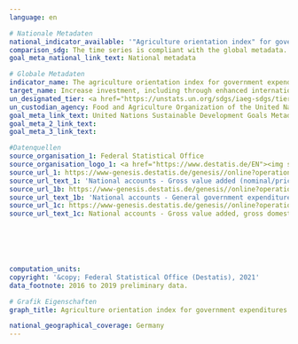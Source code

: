 ```yaml
---
language: en    

# Nationale Metadaten    
national_indicator_available: '"Agriculture orientation index" for government expenditures'    
comparison_sdg: The time series is compliant with the global metadata.    
goal_meta_national_link_text: National metadata    

# Globale Metadaten    
indicator_name: The agriculture orientation index for government expenditures    
target_name: Increase investment, including through enhanced international cooperation, in rural infrastructure, agricultural research and extension services, technology development and plant and livestock gene banks in order to enhance agricultural productive capacity in developing countries, in particular least developed countries    
un_designated_tier: <a href="https://unstats.un.org/sdgs/iaeg-sdgs/tier-classification/" title="Click here for more information on the UN tier classification."  target="_blank">Tier I</a>    
un_custodian_agency: Food and Agriculture Organization of the United Nations (FAO)    
goal_meta_link_text: United Nations Sustainable Development Goals Metadata    
goal_meta_2_link_text:     
goal_meta_3_link_text:     

#Datenquellen
source_organisation_1: Federal Statistical Office
source_organisation_logo_1: <a href="https://www.destatis.de/EN"><img src="https://g205sdgs.github.io/sdg-indicators/public/OrgImgEn/destatis.png" alt="Logo destatis" style="height:60px; width:148px" /></a>
source_url_1: https://www-genesis.destatis.de/genesis//online?operation=table&code=81000-0013&bypass=true&language=en
source_url_text_1: 'National accounts - Gross value added (nominal/price-adjusted): industries – GENESIS online 81000-0013'
source_url_1b: https://www-genesis.destatis.de/genesis//online?operation=table&code=81000-0138&bypass=true&language=en
source_url_text_1b: 'National accounts - General government expenditure: functions of government (COFOG) – GENESIS online 81000-0138'
source_url_1c: https://www-genesis.destatis.de/genesis//online?operation=table&code=81000-0001&bypass=true&language=en
source_url_text_1c: National accounts - Gross value added, gross domestic product (nominal/price-adjusted) – GENESIS online 81000-0001





    
computation_units:     
copyright: '&copy; Federal Statistical Office (Destatis), 2021'    
data_footnote: 2016 to 2019 preliminary data.    

# Grafik Eigenschaften    
graph_title: Agriculture orientation index for government expenditures    

national_geographical_coverage: Germany    
---
```


<span></span>